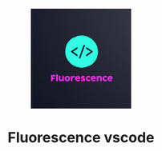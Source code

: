 <h1 align="center">
  <br>
    <img src="https://github.com/bodak/fluorescence-vscode/raw/master/icon.png" alt="icon" width="200">
  <br><br>
  Fluorescence vscode
  <br>
  <br>
</h1>
